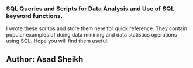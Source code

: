 ### SQL Queries and Scripts for Data Analysis and Use of SQL keyword functions.

I wrote these scritps and store them here for quick reference. They contain popular examples of doing data minining and data statistics operations using SQL. Hope you will find them useful.

## Author: Asad Sheikh